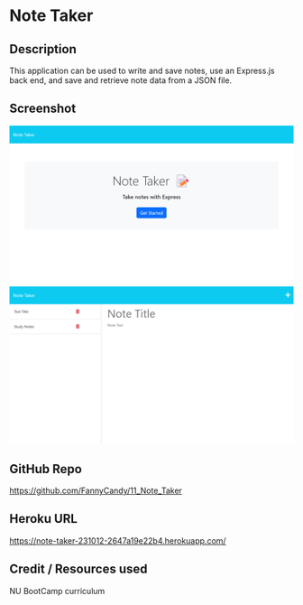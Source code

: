 # Note Taker

## Description
This application can be used to write and save notes, use an Express.js back end, and save and retrieve note data from a JSON file.

## Screenshot
![](./image/Screenshot_Homepage.png)
![](./image/Screenshot_Notes.png)

## GitHub Repo
https://github.com/FannyCandy/11_Note_Taker

## Heroku URL
https://note-taker-231012-2647a19e22b4.herokuapp.com/

## Credit / Resources used
NU BootCamp curriculum
